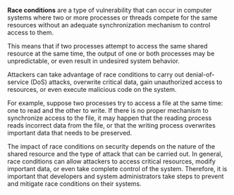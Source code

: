 **Race conditions** are a type of vulnerability that can occur in computer systems where two or more processes or threads compete for the same resources without an adequate synchronization mechanism to control access to them.

This means that if two processes attempt to access the same shared resource at the same time, the output of one or both processes may be unpredictable, or even result in undesired system behavior.

Attackers can take advantage of race conditions to carry out denial-of-service (DoS) attacks, overwrite critical data, gain unauthorized access to resources, or even execute malicious code on the system.

For example, suppose two processes try to access a file at the same time: one to read and the other to write. If there is no proper mechanism to synchronize access to the file, it may happen that the reading process reads incorrect data from the file, or that the writing process overwrites important data that needs to be preserved.

The impact of race conditions on security depends on the nature of the shared resource and the type of attack that can be carried out. In general, race conditions can allow attackers to access critical resources, modify important data, or even take complete control of the system. Therefore, it is important that developers and system administrators take steps to prevent and mitigate race conditions on their systems.